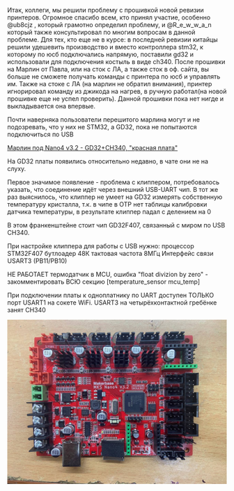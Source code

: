 Итак, коллеги, мы решили проблему с прошивкой новой ревизии принтеров. Огромное спасибо всем, кто принял участие, особенно @ub8cjz , который грамотно определил проблему, и @R_e_w_w_a_n который также консультировал по многим вопросам в данной проблеме. Для тех, кто еще не в курсе: в последней ревизии китайцы решили удешевить производство и вместо контроллера stm32, к которому по юсб подключались напрямую, поставили gd32 и использовали для подключения костыль в виде ch340. После прошивки на Марлин от Павла, или на сток с ЛА, а также сток в оф. сайта, вы больше не сможете получать команды с принтера по юсб и управлять им. Также на стоке с ЛА (на марлин не обратил внимания), принтер игнорировал команду из джикода на нагрев, в ручную работал(на новой прошивке еще не успел проверить). Данной прошивки пока нет нигде и выкладывается она впервые.

Почти наверняка пользователи перешитого марлина могут и не подозревать, что у них не STM32, а GD32, пока не попытаются подключиться по USB

[Марлин под Nano4 v3.2 - GD32+CH340, "красная плата"](/Ghost6-GD.zip)

На GD32 платы появились относительно недавно, в чате они не на слуху.

Первое значимое появление - проблема с клиппером, потребовалось указать, что соединение идёт через внешний USB-UART чип.
В тот же раз выяснилось, что клиппер не умеет на GD32 измерять собственную температуру кристалла, т.к. в чипе в OTP нет таблицы калибровки датчика температуры, в результате клиппер падал с делением на 0

В этом франкенштейне стоит чип GD32F407, связанный с миром по USB CH340.

При настройке клиппера для работы с USB нужно:
процессор STM32F407
бутлоадер 48К
тактовая частота 8МГц
Интерфейс связи USART3 (PB11/PB10)

НЕ РАБОТАЕТ термодатчик в MCU, ошибка "float divizion by zero" - закомментировать ВСЮ секцию [temperature_sensor mcu_temp]

При подключении платы к одноплатнику по UART доступен ТОЛЬКО порт USART1 на сокете WiFi. USART3 на четырёхконтактной гребёнке занят CH340

![](/GD32.jpg)
